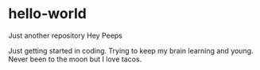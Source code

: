 # hello-world
Just another repository
Hey Peeps

Just getting started in coding.  Trying to keep my brain learning and young.
Never been to the moon but I love tacos.
